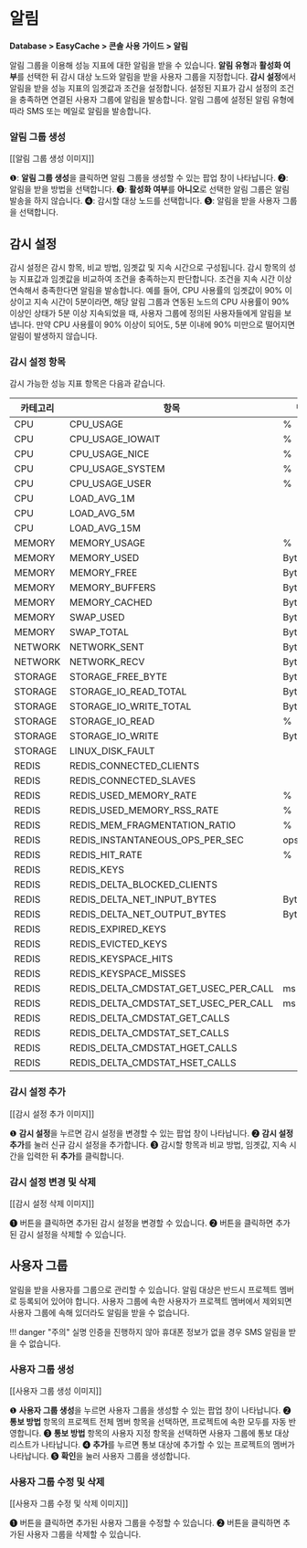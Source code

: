 # 알림

**Database > EasyCache > 콘솔 사용 가이드 > 알림**

알림 그룹을 이용해 성능 지표에 대한 알림을 받을 수 있습니다. **알림 유형**과 **활성화 여부**를 선택한 뒤 감시 대상 노드와 알림을 받을 사용자 그룹을 지정합니다. **감시 설정**에서 알림을 받을 성능 지표의 임곗값과 조건을 설정합니다. 설정된 지표가 감시 설정의 조건을 충족하면 연결된 사용자 그룹에 알림을 발송합니다. 알림 그룹에 설정된 알림 유형에 따라 SMS 또는 메일로 알림을 발송합니다.

### 알림 그룹 생성

[[알림 그룹 생성 이미지]]

❶: **알림 그룹 생성**을 클릭하면 알림 그룹을 생성할 수 있는 팝업 창이 나타납니다.
❷: 알림을 받을 방법을 선택합니다.
❸: **활성화 여부**를 **아니오**로 선택한 알림 그룹은 알림 발송을 하지 않습니다.
❹: 감시할 대상 노드를 선택합니다.
❺: 알림을 받을 사용자 그룹을 선택합니다.

## 감시 설정

감시 설정은 감시 항목, 비교 방법, 임곗값 및 지속 시간으로 구성됩니다. 감시 항목의 성능 지표값과 임곗값을 비교하여 조건을 충족하는지 판단합니다. 조건을 지속 시간 이상 연속해서 충족한다면 알림을 발송합니다. 예를 들어, CPU 사용률의 임곗값이 90% 이상이고 지속 시간이 5분이라면, 해당 알림 그룹과 연동된 노드의 CPU 사용률이 90% 이상인 상태가 5분 이상 지속되었을 때, 사용자 그룹에 정의된 사용자들에게 알림을 보냅니다. 만약 CPU 사용률이 90% 이상이 되어도, 5분 이내에 90% 미만으로 떨어지면 알림이 발생하지 않습니다.

### 감시 설정 항목

감시 가능한 성능 지표 항목은 다음과 같습니다.

| 카테고리 | 항목 | 단위 |
| - | - | - | 
| CPU | CPU_USAGE | % | 
| CPU  | CPU_USAGE_IOWAIT | % | 
| CPU  | CPU_USAGE_NICE | % | 
| CPU  | CPU_USAGE_SYSTEM | % | 
| CPU  | CPU_USAGE_USER | % |
| CPU  | LOAD_AVG_1M |  |
| CPU  | LOAD_AVG_5M |  |
| CPU  | LOAD_AVG_15M |  |
| MEMORY | MEMORY_USAGE | % |
| MEMORY | MEMORY_USED | Bytes |
| MEMORY | MEMORY_FREE | Bytes |
| MEMORY | MEMORY_BUFFERS | Bytes |
| MEMORY | MEMORY_CACHED | Bytes |
| MEMORY | SWAP_USED | Bytes |
| MEMORY | SWAP_TOTAL | Bytes |
| NETWORK | NETWORK_SENT | Bytes/sec | 
| NETWORK | NETWORK_RECV | Bytes/sec |  
| STORAGE | STORAGE_FREE_BYTE | Bytes |  
| STORAGE  | STORAGE_IO_READ_TOTAL | Bytes/sec |  
| STORAGE  | STORAGE_IO_WRITE_TOTAL | Bytes/sec |  
| STORAGE  | STORAGE_IO_READ | % |  
| STORAGE  | STORAGE_IO_WRITE | Bytes |  
| STORAGE  | LINUX_DISK_FAULT |  |  
| REDIS | REDIS_CONNECTED_CLIENTS |  |  
| REDIS | REDIS_CONNECTED_SLAVES |  |  
| REDIS | REDIS_USED_MEMORY_RATE | % |  
| REDIS | REDIS_USED_MEMORY_RSS_RATE | % |  
| REDIS | REDIS_MEM_FRAGMENTATION_RATIO | % |  
| REDIS | REDIS_INSTANTANEOUS_OPS_PER_SEC | ops/sec |  
| REDIS | REDIS_HIT_RATE | % |  
| REDIS | REDIS_KEYS |  |  
| REDIS | REDIS_DELTA_BLOCKED_CLIENTS |  |  
| REDIS | REDIS_DELTA_NET_INPUT_BYTES | Bytes |  
| REDIS | REDIS_DELTA_NET_OUTPUT_BYTES | Bytes |  
| REDIS | REDIS_EXPIRED_KEYS |  |   
| REDIS | REDIS_EVICTED_KEYS |  |   
| REDIS | REDIS_KEYSPACE_HITS |  |   
| REDIS | REDIS_KEYSPACE_MISSES |  |     
| REDIS | REDIS_DELTA_CMDSTAT_GET_USEC_PER_CALL | ms |  
| REDIS | REDIS_DELTA_CMDSTAT_SET_USEC_PER_CALL | ms |  
| REDIS | REDIS_DELTA_CMDSTAT_GET_CALLS |  |  
| REDIS | REDIS_DELTA_CMDSTAT_SET_CALLS |  |  
| REDIS | REDIS_DELTA_CMDSTAT_HGET_CALLS |  |  
| REDIS | REDIS_DELTA_CMDSTAT_HSET_CALLS |  |  

### 감시 설정 추가

[[감시 설정 추가 이미지]]

❶ **감시 설정**을 누르면 감시 설정을 변경할 수 있는 팝업 창이 나타납니다.
❷ **감시 설정 추가**를 눌러 신규 감시 설정을 추가합니다.
❸ 감시할 항목과 비교 방법, 임곗값, 지속 시간을 입력한 뒤 **추가**를 클릭합니다.

### 감시 설정 변경 및 삭제

[[감시 설정 삭제 이미지]]

❶ 버튼을 클릭하면 추가된 감시 설정을 변경할 수 있습니다.
❷ 버튼을 클릭하면 추가된 감시 설정을 삭제할 수 있습니다.

## 사용자 그룹

알림을 받을 사용자를 그룹으로 관리할 수 있습니다. 알림 대상은 반드시 프로젝트 멤버로 등록되어 있어야 합니다. 사용자 그룹에 속한 사용자가 프로젝트 멤버에서 제외되면 사용자 그룹에 속해 있더라도 알림을 받을 수 없습니다.

!!! danger "주의"
    실명 인증을 진행하지 않아 휴대폰 정보가 없을 경우 SMS 알림을 받을 수 없습니다.

### 사용자 그룹 생성

[[사용자 그룹 생성 이미지]]

❶ **사용자 그룹 생성**을 누르면 사용자 그룹을 생성할 수 있는 팝업 창이 나타납니다.
❷ **통보 방법** 항목의 프로젝트 전체 멤버 항목을 선택하면, 프로젝트에 속한 모두를 자동 반영합니다.
❸ **통보 방법** 항목의 사용자 지정 항목을 선택하면 사용자 그룹에 통보 대상 리스트가 나타납니다.
❹ **추가**를 누르면 통보 대상에 추가할 수 있는 프로젝트의 멤버가 나타납니다.
❺ **확인**을 눌러 사용자 그룹을 생성합니다. 

### 사용자 그룹 수정 및 삭제

[[사용자 그룹 수정 및 삭제 이미지]]

❶ 버튼을 클릭하면 추가된 사용자 그룹을 수정할 수 있습니다.
❷ 버튼을 클릭하면 추가된 사용자 그룹을 삭제할 수 있습니다.